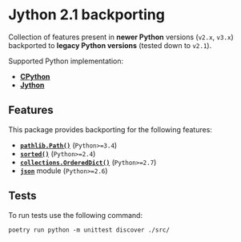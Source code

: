 # Jython 2.1 backporting

Collection of features present in **newer Python** versions (`v2.x`, `v3.x`) backported to **legacy Python versions** (tested down to `v2.1`).

Supported Python implementation:

- [**CPython**](https://www.python.org/)
- [**Jython**](https://www.jython.org/)

## Features

This package provides backporting for the following features:

- [**`pathlib.Path()`**](src/python21_polyfills/pathlib/) (`Python>=3.4`)
- [**`sorted()`**](src/python21_polyfills/stdlib/) (`Python>=2.4`)
- [**`collections.OrderedDict()`**](src/python21_polyfills/collections/) (`Python>=2.7`)
- [**`json`**](src/python21_polyfills/json/) module (`Python>=2.6`)

## Tests

To run tests use the following command:

```shell
poetry run python -m unittest discover ./src/
```
